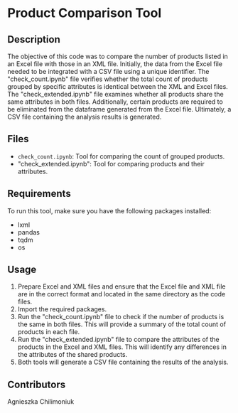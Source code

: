 # Product Comparison Tool

## Description
The objective of this code was to compare the number of products listed in an Excel file with those in an XML file. Initially, the data from the Excel file needed to be integrated with a CSV file using a unique identifier. The "check_count.ipynb" file verifies whether the total count of products grouped by specific attributes is identical between the XML and Excel files. The "check_extended.ipynb" file examines whether all products share the same attributes in both files. Additionally, certain products are required to be eliminated from the dataframe generated from the Excel file. Ultimately, a CSV file containing the analysis results is generated.

## Files
- `check_count.ipynb`:  Tool for comparing the count of grouped products.
- "check_extended.ipynb": Tool for comparing products and their attributes.

## Requirements
To run this tool, make sure you have the following packages installed:
- lxml
- pandas
- tqdm
- os

## Usage
1. Prepare Excel and XML files and ensure that the Excel file and XML file are in the correct format and located in the same directory as the code files.
2. Import the required packages.
3. Run the "check_count.ipynb" file to check if the number of products is the same in both files. This will provide a summary of the total count of products in each file.
4. Run the "check_extended.ipynb" file to compare the attributes of the products in the Excel and XML files. This will identify any differences in the attributes of the shared products.
5. Both tools will generate a CSV file containing the results of the analysis.

## Contributors
Agnieszka Chilimoniuk
 
